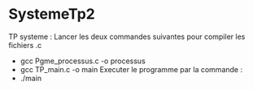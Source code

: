 # SystemeTp2
TP systeme :
Lancer les deux commandes suivantes pour compiler les fichiers .c 
  - gcc Pgme_processus.c -o processus
  - gcc TP_main.c -o main
Executer le programme par la commande : 
  - ./main
